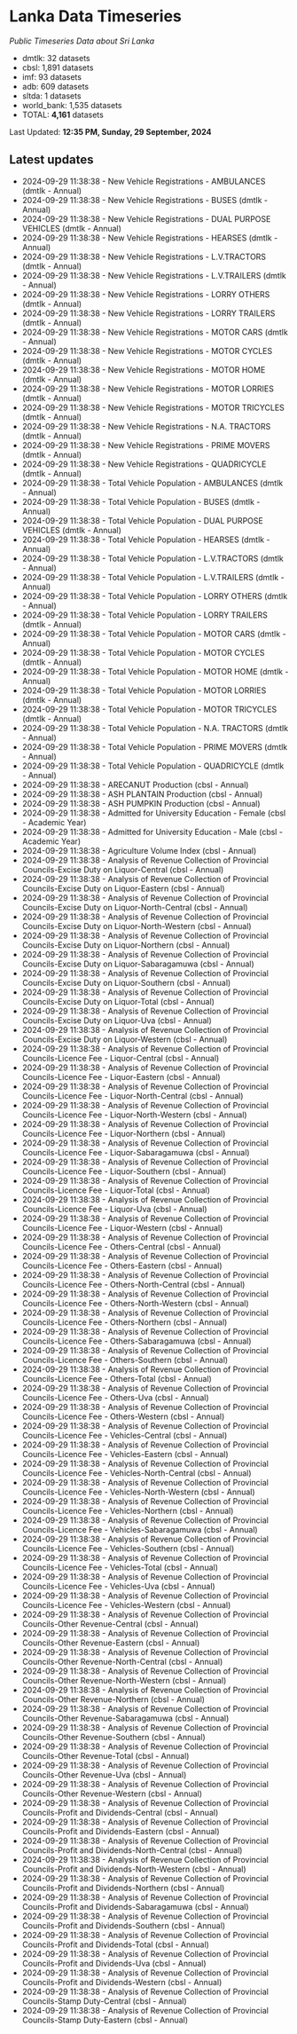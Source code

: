 # Lanka Data Timeseries
*Public Timeseries Data about Sri Lanka*

* dmtlk: 32 datasets
* cbsl: 1,891 datasets
* imf: 93 datasets
* adb: 609 datasets
* sltda: 1 datasets
* world_bank: 1,535 datasets
* TOTAL: **4,161** datasets

Last Updated: **12:35 PM, Sunday, 29 September, 2024**

## Latest updates

* 2024-09-29 11:38:38 - New Vehicle Registrations - AMBULANCES (dmtlk - Annual)
* 2024-09-29 11:38:38 - New Vehicle Registrations - BUSES (dmtlk - Annual)
* 2024-09-29 11:38:38 - New Vehicle Registrations - DUAL PURPOSE VEHICLES (dmtlk - Annual)
* 2024-09-29 11:38:38 - New Vehicle Registrations - HEARSES (dmtlk - Annual)
* 2024-09-29 11:38:38 - New Vehicle Registrations - L.V.TRACTORS (dmtlk - Annual)
* 2024-09-29 11:38:38 - New Vehicle Registrations - L.V.TRAILERS (dmtlk - Annual)
* 2024-09-29 11:38:38 - New Vehicle Registrations - LORRY OTHERS (dmtlk - Annual)
* 2024-09-29 11:38:38 - New Vehicle Registrations - LORRY TRAILERS (dmtlk - Annual)
* 2024-09-29 11:38:38 - New Vehicle Registrations - MOTOR CARS (dmtlk - Annual)
* 2024-09-29 11:38:38 - New Vehicle Registrations - MOTOR CYCLES (dmtlk - Annual)
* 2024-09-29 11:38:38 - New Vehicle Registrations - MOTOR HOME (dmtlk - Annual)
* 2024-09-29 11:38:38 - New Vehicle Registrations - MOTOR LORRIES (dmtlk - Annual)
* 2024-09-29 11:38:38 - New Vehicle Registrations - MOTOR TRICYCLES (dmtlk - Annual)
* 2024-09-29 11:38:38 - New Vehicle Registrations - N.A. TRACTORS (dmtlk - Annual)
* 2024-09-29 11:38:38 - New Vehicle Registrations - PRIME MOVERS (dmtlk - Annual)
* 2024-09-29 11:38:38 - New Vehicle Registrations - QUADRICYCLE (dmtlk - Annual)
* 2024-09-29 11:38:38 - Total Vehicle Population - AMBULANCES (dmtlk - Annual)
* 2024-09-29 11:38:38 - Total Vehicle Population - BUSES (dmtlk - Annual)
* 2024-09-29 11:38:38 - Total Vehicle Population - DUAL PURPOSE VEHICLES (dmtlk - Annual)
* 2024-09-29 11:38:38 - Total Vehicle Population - HEARSES (dmtlk - Annual)
* 2024-09-29 11:38:38 - Total Vehicle Population - L.V.TRACTORS (dmtlk - Annual)
* 2024-09-29 11:38:38 - Total Vehicle Population - L.V.TRAILERS (dmtlk - Annual)
* 2024-09-29 11:38:38 - Total Vehicle Population - LORRY OTHERS (dmtlk - Annual)
* 2024-09-29 11:38:38 - Total Vehicle Population - LORRY TRAILERS (dmtlk - Annual)
* 2024-09-29 11:38:38 - Total Vehicle Population - MOTOR CARS (dmtlk - Annual)
* 2024-09-29 11:38:38 - Total Vehicle Population - MOTOR CYCLES (dmtlk - Annual)
* 2024-09-29 11:38:38 - Total Vehicle Population - MOTOR HOME (dmtlk - Annual)
* 2024-09-29 11:38:38 - Total Vehicle Population - MOTOR LORRIES (dmtlk - Annual)
* 2024-09-29 11:38:38 - Total Vehicle Population - MOTOR TRICYCLES (dmtlk - Annual)
* 2024-09-29 11:38:38 - Total Vehicle Population - N.A. TRACTORS (dmtlk - Annual)
* 2024-09-29 11:38:38 - Total Vehicle Population - PRIME MOVERS (dmtlk - Annual)
* 2024-09-29 11:38:38 - Total Vehicle Population - QUADRICYCLE (dmtlk - Annual)
* 2024-09-29 11:38:38 - ARECANUT Production (cbsl - Annual)
* 2024-09-29 11:38:38 - ASH PLANTAIN Production (cbsl - Annual)
* 2024-09-29 11:38:38 - ASH PUMPKIN Production (cbsl - Annual)
* 2024-09-29 11:38:38 - Admitted for University Education - Female (cbsl - Academic Year)
* 2024-09-29 11:38:38 - Admitted for University Education - Male (cbsl - Academic Year)
* 2024-09-29 11:38:38 - Agriculture Volume Index (cbsl - Annual)
* 2024-09-29 11:38:38 - Analysis of Revenue Collection of Provincial Councils-Excise Duty on Liquor-Central (cbsl - Annual)
* 2024-09-29 11:38:38 - Analysis of Revenue Collection of Provincial Councils-Excise Duty on Liquor-Eastern (cbsl - Annual)
* 2024-09-29 11:38:38 - Analysis of Revenue Collection of Provincial Councils-Excise Duty on Liquor-North-Central (cbsl - Annual)
* 2024-09-29 11:38:38 - Analysis of Revenue Collection of Provincial Councils-Excise Duty on Liquor-North-Western (cbsl - Annual)
* 2024-09-29 11:38:38 - Analysis of Revenue Collection of Provincial Councils-Excise Duty on Liquor-Northern (cbsl - Annual)
* 2024-09-29 11:38:38 - Analysis of Revenue Collection of Provincial Councils-Excise Duty on Liquor-Sabaragamuwa (cbsl - Annual)
* 2024-09-29 11:38:38 - Analysis of Revenue Collection of Provincial Councils-Excise Duty on Liquor-Southern (cbsl - Annual)
* 2024-09-29 11:38:38 - Analysis of Revenue Collection of Provincial Councils-Excise Duty on Liquor-Total (cbsl - Annual)
* 2024-09-29 11:38:38 - Analysis of Revenue Collection of Provincial Councils-Excise Duty on Liquor-Uva (cbsl - Annual)
* 2024-09-29 11:38:38 - Analysis of Revenue Collection of Provincial Councils-Excise Duty on Liquor-Western (cbsl - Annual)
* 2024-09-29 11:38:38 - Analysis of Revenue Collection of Provincial Councils-Licence Fee - Liquor-Central (cbsl - Annual)
* 2024-09-29 11:38:38 - Analysis of Revenue Collection of Provincial Councils-Licence Fee - Liquor-Eastern (cbsl - Annual)
* 2024-09-29 11:38:38 - Analysis of Revenue Collection of Provincial Councils-Licence Fee - Liquor-North-Central (cbsl - Annual)
* 2024-09-29 11:38:38 - Analysis of Revenue Collection of Provincial Councils-Licence Fee - Liquor-North-Western (cbsl - Annual)
* 2024-09-29 11:38:38 - Analysis of Revenue Collection of Provincial Councils-Licence Fee - Liquor-Northern (cbsl - Annual)
* 2024-09-29 11:38:38 - Analysis of Revenue Collection of Provincial Councils-Licence Fee - Liquor-Sabaragamuwa (cbsl - Annual)
* 2024-09-29 11:38:38 - Analysis of Revenue Collection of Provincial Councils-Licence Fee - Liquor-Southern (cbsl - Annual)
* 2024-09-29 11:38:38 - Analysis of Revenue Collection of Provincial Councils-Licence Fee - Liquor-Total (cbsl - Annual)
* 2024-09-29 11:38:38 - Analysis of Revenue Collection of Provincial Councils-Licence Fee - Liquor-Uva (cbsl - Annual)
* 2024-09-29 11:38:38 - Analysis of Revenue Collection of Provincial Councils-Licence Fee - Liquor-Western (cbsl - Annual)
* 2024-09-29 11:38:38 - Analysis of Revenue Collection of Provincial Councils-Licence Fee - Others-Central (cbsl - Annual)
* 2024-09-29 11:38:38 - Analysis of Revenue Collection of Provincial Councils-Licence Fee - Others-Eastern (cbsl - Annual)
* 2024-09-29 11:38:38 - Analysis of Revenue Collection of Provincial Councils-Licence Fee - Others-North-Central (cbsl - Annual)
* 2024-09-29 11:38:38 - Analysis of Revenue Collection of Provincial Councils-Licence Fee - Others-North-Western (cbsl - Annual)
* 2024-09-29 11:38:38 - Analysis of Revenue Collection of Provincial Councils-Licence Fee - Others-Northern (cbsl - Annual)
* 2024-09-29 11:38:38 - Analysis of Revenue Collection of Provincial Councils-Licence Fee - Others-Sabaragamuwa (cbsl - Annual)
* 2024-09-29 11:38:38 - Analysis of Revenue Collection of Provincial Councils-Licence Fee - Others-Southern (cbsl - Annual)
* 2024-09-29 11:38:38 - Analysis of Revenue Collection of Provincial Councils-Licence Fee - Others-Total (cbsl - Annual)
* 2024-09-29 11:38:38 - Analysis of Revenue Collection of Provincial Councils-Licence Fee - Others-Uva (cbsl - Annual)
* 2024-09-29 11:38:38 - Analysis of Revenue Collection of Provincial Councils-Licence Fee - Others-Western (cbsl - Annual)
* 2024-09-29 11:38:38 - Analysis of Revenue Collection of Provincial Councils-Licence Fee - Vehicles-Central (cbsl - Annual)
* 2024-09-29 11:38:38 - Analysis of Revenue Collection of Provincial Councils-Licence Fee - Vehicles-Eastern (cbsl - Annual)
* 2024-09-29 11:38:38 - Analysis of Revenue Collection of Provincial Councils-Licence Fee - Vehicles-North-Central (cbsl - Annual)
* 2024-09-29 11:38:38 - Analysis of Revenue Collection of Provincial Councils-Licence Fee - Vehicles-North-Western (cbsl - Annual)
* 2024-09-29 11:38:38 - Analysis of Revenue Collection of Provincial Councils-Licence Fee - Vehicles-Northern (cbsl - Annual)
* 2024-09-29 11:38:38 - Analysis of Revenue Collection of Provincial Councils-Licence Fee - Vehicles-Sabaragamuwa (cbsl - Annual)
* 2024-09-29 11:38:38 - Analysis of Revenue Collection of Provincial Councils-Licence Fee - Vehicles-Southern (cbsl - Annual)
* 2024-09-29 11:38:38 - Analysis of Revenue Collection of Provincial Councils-Licence Fee - Vehicles-Total (cbsl - Annual)
* 2024-09-29 11:38:38 - Analysis of Revenue Collection of Provincial Councils-Licence Fee - Vehicles-Uva (cbsl - Annual)
* 2024-09-29 11:38:38 - Analysis of Revenue Collection of Provincial Councils-Licence Fee - Vehicles-Western (cbsl - Annual)
* 2024-09-29 11:38:38 - Analysis of Revenue Collection of Provincial Councils-Other Revenue-Central (cbsl - Annual)
* 2024-09-29 11:38:38 - Analysis of Revenue Collection of Provincial Councils-Other Revenue-Eastern (cbsl - Annual)
* 2024-09-29 11:38:38 - Analysis of Revenue Collection of Provincial Councils-Other Revenue-North-Central (cbsl - Annual)
* 2024-09-29 11:38:38 - Analysis of Revenue Collection of Provincial Councils-Other Revenue-North-Western (cbsl - Annual)
* 2024-09-29 11:38:38 - Analysis of Revenue Collection of Provincial Councils-Other Revenue-Northern (cbsl - Annual)
* 2024-09-29 11:38:38 - Analysis of Revenue Collection of Provincial Councils-Other Revenue-Sabaragamuwa (cbsl - Annual)
* 2024-09-29 11:38:38 - Analysis of Revenue Collection of Provincial Councils-Other Revenue-Southern (cbsl - Annual)
* 2024-09-29 11:38:38 - Analysis of Revenue Collection of Provincial Councils-Other Revenue-Total (cbsl - Annual)
* 2024-09-29 11:38:38 - Analysis of Revenue Collection of Provincial Councils-Other Revenue-Uva (cbsl - Annual)
* 2024-09-29 11:38:38 - Analysis of Revenue Collection of Provincial Councils-Other Revenue-Western (cbsl - Annual)
* 2024-09-29 11:38:38 - Analysis of Revenue Collection of Provincial Councils-Profit and Dividends-Central (cbsl - Annual)
* 2024-09-29 11:38:38 - Analysis of Revenue Collection of Provincial Councils-Profit and Dividends-Eastern (cbsl - Annual)
* 2024-09-29 11:38:38 - Analysis of Revenue Collection of Provincial Councils-Profit and Dividends-North-Central (cbsl - Annual)
* 2024-09-29 11:38:38 - Analysis of Revenue Collection of Provincial Councils-Profit and Dividends-North-Western (cbsl - Annual)
* 2024-09-29 11:38:38 - Analysis of Revenue Collection of Provincial Councils-Profit and Dividends-Northern (cbsl - Annual)
* 2024-09-29 11:38:38 - Analysis of Revenue Collection of Provincial Councils-Profit and Dividends-Sabaragamuwa (cbsl - Annual)
* 2024-09-29 11:38:38 - Analysis of Revenue Collection of Provincial Councils-Profit and Dividends-Southern (cbsl - Annual)
* 2024-09-29 11:38:38 - Analysis of Revenue Collection of Provincial Councils-Profit and Dividends-Total (cbsl - Annual)
* 2024-09-29 11:38:38 - Analysis of Revenue Collection of Provincial Councils-Profit and Dividends-Uva (cbsl - Annual)
* 2024-09-29 11:38:38 - Analysis of Revenue Collection of Provincial Councils-Profit and Dividends-Western (cbsl - Annual)
* 2024-09-29 11:38:38 - Analysis of Revenue Collection of Provincial Councils-Stamp Duty-Central (cbsl - Annual)
* 2024-09-29 11:38:38 - Analysis of Revenue Collection of Provincial Councils-Stamp Duty-Eastern (cbsl - Annual)